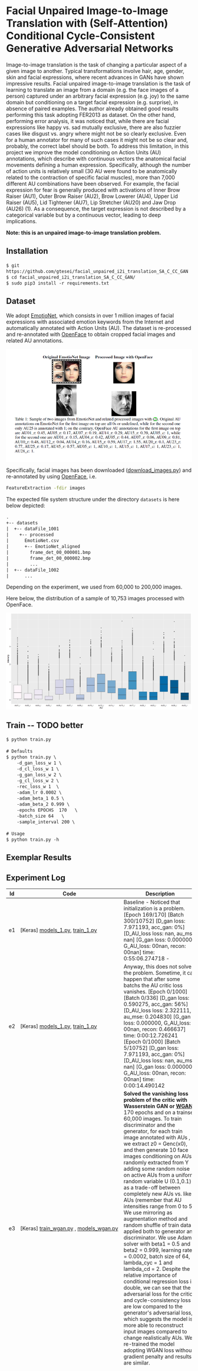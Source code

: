 # Facial Unpaired Image-to-Image Translation with (Self-Attention) Conditional Cycle-Consistent Generative Adversarial Networks

Image-to-image translation is the task of changing a particular aspect of a given image to another.
Typical transformations involve hair, age, gender, skin and facial expressions, where recent advances
in GANs have shown impressive results. Facial unpaired image-to-image translation is the task of
learning to translate an image from a domain (e.g. the face images of a person) captured under
an arbitrary facial expression (e.g. joy) to the same domain but conditioning on a target facial
expression (e.g. surprise), in absence of paired examples. The author already obtained good results performing this task adopting FER2013 as dataset. On the other hand, performing error
analysis, it was noticed that, while there are facial expressions like happy vs. sad mutually exclusive,
there are also fuzzier cases like disgust vs. angry where might not be so clearly exclusive. Even for a
human annotator for many of such cases it might not be so clear and, probably, the correct label should
be both. To address this limitation, in this project we improve the model conditioning on Action
Units (AU) annotations, which describe with continuous vectors the anatomical facial movements
defining a human expression. Specifically, although the number of action units is relatively small (30
AU were found to be anatomically related to the contraction of specific facial muscles), more than
7,000 different AU combinations have been observed. For example, the facial expression for fear is
generally produced with activations of Inner Brow Raiser (AU1), Outer Brow Raiser (AU2), Brow
Lowerer (AU4), Upper Lid Raiser (AU5), Lid Tightener (AU7), Lip Stretcher (AU20) and Jaw Drop
(AU26) (1). As a consequence, the target expression is not described by a categorical variable but
by a continuous vector, leading to deep implications. 

**Note: this is an unpaired image-to-image translation problem.**

## Installation
    $ git https://github.com/gtesei/facial_unpaired_i2i_translation_SA_C_CC_GAN
    $ cd facial_unpaired_i2i_translation_SA_C_CC_GAN/
    $ sudo pip3 install -r requirements.txt
    
## Dataset 
We adopt [EmotioNet](https://ieeexplore.ieee.org/abstract/document/7780969), which consists in over 1 million images of facial expressions with associated 
emotion keywords from the Internet and automatically annotated with Action Units (AU). The dataset is re-processed and re-annotated with [OpenFace](https://cmusatyalab.github.io/openface/) to obtain cropped facial images and related AU annotations.

<img src="images/EmotioNet2OpenFace.PNG" align="center" /> 

Specifically, facial images has been downloaded ([download_images.py](download_images.py)) and re-annotated by using [OpenFace](https://cmusatyalab.github.io/openface/), i.e. 

```bash 
FeatureExtraction -fdir images
```

The expected file system structure under the directory ```datasets``` is here below depicted: 

```
.
+-- datasets 
|  +-- dataFile_1001
|    +-- processed
|      EmotioNet.csv
|      +-- EmotioNet_aligned
|        frame_det_00_000001.bmp
|        frame_det_00_000002.bmp
|        ...
|  +-- dataFile_1002
|      ...
```

Depending on the experiment, we used from 60,000 to 200,000 images. 

Here below, the distribution of a sample of 10,753 images processed with OpenFace. 

<img src="images/hist.png" align="center" /> 

## Train -- TODO better 
    $ python train.py
    
    # Defaults
    $ python train.py \
        -d_gan_loss_w 1 \
        -d_cl_loss_w 1 \
        -g_gan_loss_w 2 \
        -g_cl_loss_w 2 \
        -rec_loss_w 1  \
        -adam_lr 0.0002 \
        -adam_beta_1 0.5 \
        -adam_beta_2 0.999 \
        -epochs EPOCHS  170   \
        -batch_size 64   \
        -sample_interval 200 \
        
    # Usage
    $ python train.py -h

## Exemplar Results 


## Experiment Log

Id | Code | Description | Notes | 
--- | --- | --- | --- |
e1 | [Keras] [models_1.py](models_1.py), [train_1.py](train_1.py) | Baseline - Noticed that initialization is a problem. [Epoch 169/170] [Batch 300/10752] [D_gan loss: 7.971193, acc_gan:   0%] [D_AU_loss loss: nan, au_mse: nan] [G_gan loss: 0.000000, G_AU_loss: 00nan, recon: 00nan] time: 0:55:06.274718 -  | adopted [Xavier normal initializization](http://proceedings.mlr.press/v9/glorot10a/glorot10a.pdf).  |
e2 | [Keras] [models_1.py](models_1.py), [train_1.py](train_1.py) | Anyway, this does not solve the problem. Sometime, it can happen that after some batchs the AU critic loss vanishes. [Epoch 0/1000] [Batch 0/336] [D_gan loss: 0.590275, acc_gan:  56%] [D_AU_loss loss: 2.322111, au_mse: 0.204830] [G_gan loss: 0.000000, G_AU_loss: 00nan, recon: 0.466637] time: 0:00:12.726241 [Epoch 0/1000] [Batch 5/10752] [D_gan loss: 7.971193, acc_gan:   0%] [D_AU_loss loss: nan, au_mse: nan] [G_gan loss: 0.000000, G_AU_loss: 00nan, recon: 00nan] time: 0:00:14.490142  | adopted [Xavier uniform initializization](http://proceedings.mlr.press/v9/glorot10a/glorot10a.pdf). But again it does not solve the problem every time |
e3 | [Keras] [train_wgan.py](train_wgan.py) , [models_wgan.py](models_wgan.py) | __Solved the vanishing loss problem of the critic with Wasserstein GAN or [WGAN](https://arxiv.org/abs/1701.07875)__  170 epochs and on a trainset 60,000 images. To train discriminator and the generator, for each train image annotated with AUs , we extract z0 = Genc(x0), and then generate 10 face images conditioning on AUs randomly extracted from Y adding some random noise on active AUs from a uniform random variable U (0.1,0.1) as a trade-off between completely new AUs vs. likely AUs (remember that AU intensities range from 0 to 5). We use mirroring as augmentation method and random shuffle of train data is applied both to generator and discriminator. We use Adam solver with beta1 = 0.5 and beta2 = 0.999, learning rate = 0.0002, batch size of 64, lambda_cyc = 1 and lambda_cd = 2. Despite the relative importance of conditional regression loss is double, we can see that the adversarial loss for the critic and cycle-consistency loss are low compared to the generator's adversarial loss, which suggests the model is more able to reconstruct input images compared to change realistically AUs. We re-trained the model adopting WGAN loss without gradient penalty and results are similar. | Note that our critic is a multi-task learning function, hence we didn't adopt the convolution at the last layer but we flattened to feed the two separate dense layers. 
e4 | [Keras] [train_gan_custom_au_loss.py](train_gan_custom_au_loss.py) | Experimented novel conditional regression lost __log_mean_absolute_error__ | It turns out that modelling the conditional loss as a regression loss has many disadvatages. [OpenFace](https://cmusatyalab.github.io/openface/)  provides both __AUxx_c__, denoting the presence (=1) or absence (=0) of a given AU and __AUxx_r__, denoting the intensity of a given AU (0-5 scale). I noticed that many times for the same AU with AUxx_c active we have low values of AUxx_r intensities or values comparables to AUs with AUxx_c inactive. This suggests me that maybe __AUxx_c__ could be more reliable annotations.           |
e5 | [PyTorch] [train_gan_pytorch.py](train_gan_pytorch.py) , [models_gan_pytorch.py](models_gan_pytorch.py)  | Re-implemted in PyTorch supporting __loss_nonsaturating__ and __loss_wasserstein_gp__. Also, adopted __AUxx_c__  annotations instead of __AUxx_r__. This implies chaning the conditional loss: from regression loss to binary cross-entropy loss. Also, we changed the procedure to sample from the generator. For a given AU vectors (17 dimensional), we consider the 17 vectors obtained complementing one dimension at the time. |  Results are good in terms of reconstructing images but not in terms of changing realistically AUs.  |
e6 | [PyTorch] [models_gan_pytorch_2_bottlenec5x5.py](models_gan_pytorch_2_bottlenec5x5.py) , [train_gan_pytorch_bottleneck5x5.py](train_gan_pytorch_bottleneck5x5.py)  | In the generator instead of having a bottleneck of (512,1,1) we have an 5x5 activation map. Also, the target AU vector is tiled into a 17x5x5 tensor and concatenated before the 1x1 convolution. |  Results are good in terms of recostructing but not in terms of changing realistically AUs.  |
e7 | [PyTorch] [models_gan_pytorch_3.py](models_gan_pytorch_3.py) , [train_gan_pytorch_3.py](train_gan_pytorch_3.py)  | Used same architecture of e6 adding one more convolutional/deconvolutional layer both to the generator and discriminator. |  Results are good in terms of recostructing and also in terms of [changing realistically AUs](https://github.com/gtesei/facial_unpaired_i2i_translation_SA_C_CC_GAN/tree/master/images/success/vers_3).  |
e8 | [PyTorch] [models_gan_pytorch_4.py](models_gan_pytorch_4.py) , [train_gan_pytorch_4.py](train_gan_pytorch_4.py)  | Adopted 128,580 images. [Frechet Inception Distance](FID.py) is computed every 1,000 batches for specific combinations of AUs, i.e. __joy__ (AU06 + AU12), __sadness__ (AU01 + AU04 + AU15), __surprise__ (AU01, AU02, AU05, AU26), __contempt__ (AU12 + AU14). This implementation of Frechet Inception Distance sometime generates fatal errors (e.g. for imaginary component in cov. matrix), hence it was necessary to implement an hot restore procedure for continuing the training loading the last model/training_history saved. |  Results are good in terms of recostructing and also in terms of [changing realistically AUs](https://github.com/gtesei/facial_unpaired_i2i_translation_SA_C_CC_GAN/tree/master/images/success/vers_4).  |


